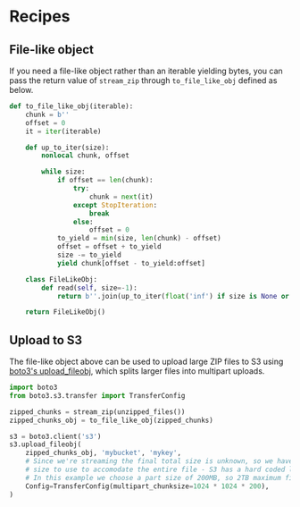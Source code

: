 # Recipes


## File-like object

If you need a file-like object rather than an iterable yielding bytes, you can pass the return value of `stream_zip` through `to_file_like_obj` defined as below.

```python
def to_file_like_obj(iterable):
    chunk = b''
    offset = 0
    it = iter(iterable)

    def up_to_iter(size):
        nonlocal chunk, offset

        while size:
            if offset == len(chunk):
                try:
                    chunk = next(it)
                except StopIteration:
                    break
                else:
                    offset = 0
            to_yield = min(size, len(chunk) - offset)
            offset = offset + to_yield
            size -= to_yield
            yield chunk[offset - to_yield:offset]

    class FileLikeObj:
        def read(self, size=-1):
            return b''.join(up_to_iter(float('inf') if size is None or size < 0 else size))

    return FileLikeObj()
```


## Upload to S3

The file-like object above can be used to upload large ZIP files to S3 using [boto3's upload_fileobj](https://boto3.amazonaws.com/v1/documentation/api/latest/reference/services/s3.html#S3.Client.upload_fileobj), which splits larger files into multipart uploads.

```python
import boto3
from boto3.s3.transfer import TransferConfig

zipped_chunks = stream_zip(unzipped_files())
zipped_chunks_obj = to_file_like_obj(zipped_chunks)

s3 = boto3.client('s3')
s3.upload_fileobj(
    zipped_chunks_obj, 'mybucket', 'mykey',
    # Since we're streaming the final total size is unknown, so we have to tell boto3 what part
    # size to use to accomodate the entire file - S3 has a hard coded limit of 10000 parts
    # In this example we choose a part size of 200MB, so 2TB maximum final object size
    Config=TransferConfig(multipart_chunksize=1024 * 1024 * 200),
)
```